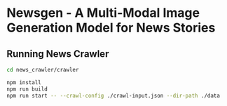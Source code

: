# Newsgen - A Multi-Modal Image Generation Model for News Stories

## Running News Crawler

```sh
cd news_crawler/crawler

npm install
npm run build
npm run start -- --crawl-config ./crawl-input.json --dir-path ./data
```
